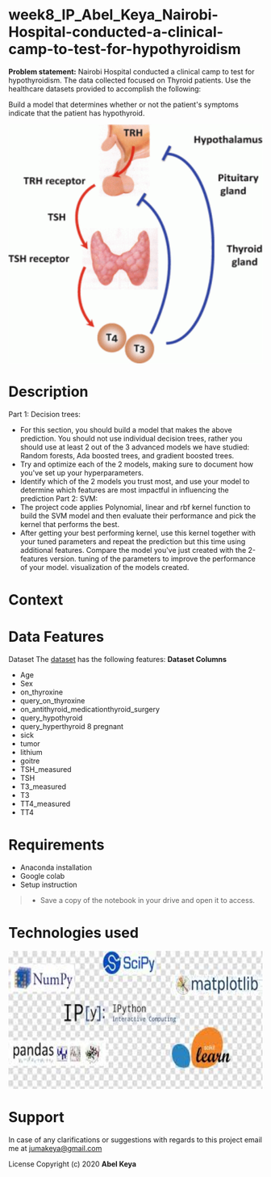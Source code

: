 # week8_IP_Abel_Keya_Nairobi-Hospital-conducted-a-clinical-camp-to-test-for-hypothyroidism

**Problem statement:** Nairobi Hospital conducted a clinical camp to test for hypothyroidism. The data collected focused on Thyroid patients. Use the healthcare datasets provided to accomplish the following:  

Build a model that determines whether or not the patient's symptoms indicate that the patient has hypothyroid.

<p>
  <img src="thyroid-2.gif" width="900" height="473" align="center">
  </p>

>
# Description
>
Part 1: Decision trees:
- For this section, you should build a model that makes the above prediction. You should not use individual decision trees, rather you should use at least 2 out of the 3 advanced models we have studied: Random forests, Ada boosted trees, and gradient boosted trees.
- Try and optimize each of the 2 models, making sure to document how you've set up your hyperparameters.
- Identify which of the 2 models you trust most, and use your model to determine which features are most impactful in influencing the prediction
Part 2: SVM:
- The project code applies Polynomial, linear and rbf kernel function to build the SVM model and then evaluate their performance and pick the kernel that performs the best. 
-  After getting your best performing kernel, use this kernel together with your tuned parameters and repeat the prediction but this time using additional features. Compare the model you've just created with the 2-features version. 
tuning of the parameters to improve the performance of your model. 
visualization of  the models created. 
>

>
# Context

>

# Data Features
Dataset
The [dataset](https://github.com/abel-keya/week_7_IP_Abel_Keya_hass_consulting-_company_with_quantile_and__regularization_based_regression_tech/blob/master/Independent%20Project%20Week%207%20-%20house_data.csv) has the following features:
**Dataset Columns**
* Age
* Sex
* on_thyroxine
* query_on_thyroxine
* on_antithyroid_medicationthyroid_surgery
* query_hypothyroid
* query_hyperthyroid
8 pregnant
* sick
* tumor
* lithium
* goitre
* TSH_measured
* TSH
* T3_measured
* T3
* TT4_measured
* TT4
>
# Requirements
* Anaconda installation
* Google colab
* Setup instruction
> * Save a copy of the notebook in your drive and open it to access.
# Technologies used
<p>
  <img src="tech4.jpg" width="850" height="273" align="center" alt="DS" title="Requirements" />
</p>

# Support
In case of any clarifications or suggestions with regards to this project email me at jumakeya@gmail.com

License
Copyright (c) 2020 **Abel Keya**
